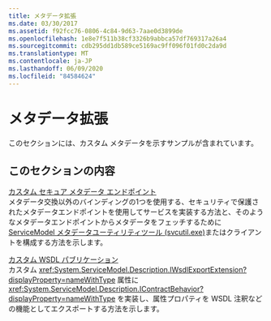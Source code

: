 ```yaml
---
title: メタデータ拡張
ms.date: 03/30/2017
ms.assetid: f92fcc76-0806-4c84-9d63-7aae0d3899de
ms.openlocfilehash: 1e8e7f511b38cf3326b9abbca57df769317a26a4
ms.sourcegitcommit: cdb295dd1db589ce5169ac9ff096f01fd0c2da9d
ms.translationtype: MT
ms.contentlocale: ja-JP
ms.lasthandoff: 06/09/2020
ms.locfileid: "84584624"
---
```

# <a name="metadata-extensibility"></a>メタデータ拡張
このセクションには、カスタム メタデータを示すサンプルが含まれています。  
  
## <a name="in-this-section"></a>このセクションの内容  
 [カスタム セキュア メタデータ エンドポイント](custom-secure-metadata-endpoint.md)  
 メタデータ交換以外のバインディングの1つを使用する、セキュリティで保護されたメタデータエンドポイントを使用してサービスを実装する方法と、そのようなメタデータエンドポイントからメタデータをフェッチするために[ServiceModel メタデータユーティリティツール (svcutil.exe)](../servicemodel-metadata-utility-tool-svcutil-exe.md)またはクライアントを構成する方法を示します。  
  
 [カスタム WSDL パブリケーション](custom-wsdl-publication.md)  
 カスタム <xref:System.ServiceModel.Description.IWsdlExportExtension?displayProperty=nameWithType> 属性に <xref:System.ServiceModel.Description.IContractBehavior?displayProperty=nameWithType> を実装し、属性プロパティを WSDL 注釈などの機能としてエクスポートする方法を示します。
